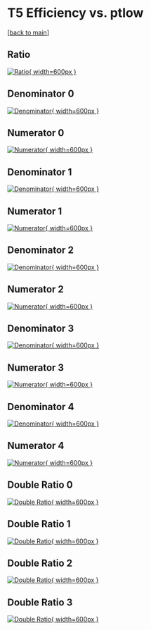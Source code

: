 # T5 Efficiency vs. ptlow

[[back to main](./)]



## Ratio

[![Ratio](../mtv/var/T5_xtr_211_0_eff_ptlow.png){ width=600px }](../mtv/var/T5_xtr_211_0_eff_ptlow.pdf)

## Denominator 0

[![Denominator](../mtv/den/T5_xtr_211_0_eff_ptlow_den0.png){ width=600px }](../mtv/den/T5_xtr_211_0_eff_ptlow_den0.pdf)

## Numerator 0

[![Numerator](../mtv/num/T5_xtr_211_0_eff_ptlow_num0.png){ width=600px }](../mtv/num/T5_xtr_211_0_eff_ptlow_num0.pdf)

## Denominator 1

[![Denominator](../mtv/den/T5_xtr_211_0_eff_ptlow_den1.png){ width=600px }](../mtv/den/T5_xtr_211_0_eff_ptlow_den1.pdf)

## Numerator 1

[![Numerator](../mtv/num/T5_xtr_211_0_eff_ptlow_num1.png){ width=600px }](../mtv/num/T5_xtr_211_0_eff_ptlow_num1.pdf)

## Denominator 2

[![Denominator](../mtv/den/T5_xtr_211_0_eff_ptlow_den2.png){ width=600px }](../mtv/den/T5_xtr_211_0_eff_ptlow_den2.pdf)

## Numerator 2

[![Numerator](../mtv/num/T5_xtr_211_0_eff_ptlow_num2.png){ width=600px }](../mtv/num/T5_xtr_211_0_eff_ptlow_num2.pdf)

## Denominator 3

[![Denominator](../mtv/den/T5_xtr_211_0_eff_ptlow_den3.png){ width=600px }](../mtv/den/T5_xtr_211_0_eff_ptlow_den3.pdf)

## Numerator 3

[![Numerator](../mtv/num/T5_xtr_211_0_eff_ptlow_num3.png){ width=600px }](../mtv/num/T5_xtr_211_0_eff_ptlow_num3.pdf)

## Denominator 4

[![Denominator](../mtv/den/T5_xtr_211_0_eff_ptlow_den4.png){ width=600px }](../mtv/den/T5_xtr_211_0_eff_ptlow_den4.pdf)

## Numerator 4

[![Numerator](../mtv/num/T5_xtr_211_0_eff_ptlow_num4.png){ width=600px }](../mtv/num/T5_xtr_211_0_eff_ptlow_num4.pdf)

## Double Ratio 0

[![Double Ratio](../mtv/ratio/T5_xtr_211_0_eff_ptlow_ratio0.png){ width=600px }](../mtv/ratio/T5_xtr_211_0_eff_ptlow_ratio0.pdf)

## Double Ratio 1

[![Double Ratio](../mtv/ratio/T5_xtr_211_0_eff_ptlow_ratio1.png){ width=600px }](../mtv/ratio/T5_xtr_211_0_eff_ptlow_ratio1.pdf)

## Double Ratio 2

[![Double Ratio](../mtv/ratio/T5_xtr_211_0_eff_ptlow_ratio2.png){ width=600px }](../mtv/ratio/T5_xtr_211_0_eff_ptlow_ratio2.pdf)

## Double Ratio 3

[![Double Ratio](../mtv/ratio/T5_xtr_211_0_eff_ptlow_ratio3.png){ width=600px }](../mtv/ratio/T5_xtr_211_0_eff_ptlow_ratio3.pdf)

